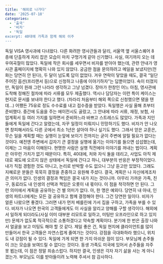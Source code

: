 ```yaml
---
title: '해외로 나가다'
date: '2025-07-18'
categories:
  - '출국'
  - '비자'
  - '독일
excerpt: 40대에 가족과 함께 해외 이주
---
```


독일 VISA 영사과에 다녀왔다. 다른 화려한 영사관들과 달리, 서울역 옆 서울스퀘어 8층에 단촐하게 자리 잡은 모습이 마치 구멍가게 같아 신기했다.
사실, 여기까지 오는 데 우여곡절이 많았다. 독일에 작은 회사를 세우면서 비자를 받아야 했는데, 관련 안내가 영사관 홈페이지에 명확히 나와 있지 않았다. 궁금한 점을 문의하려고 메일을 보냈지만(전화는 당연히 안 된다), 두 달이 넘도록 답이 없었다. 겨우 연락이 닿았을 때도, 결국 “일단 주어진 옵션(프리랜서 등)으로 신청하고 나중에 이야기하자”는 답뿐이었다. 속이 터졌지만, 독일이 원래 그런 나라라 생각하고 그냥 넘겼다.
장마가 한창인 어느 아침, 영사관에 도착해 정해진 절차에 따라 서류를 모두 제출했다. 역시나 담당자는 이런 특이 케이스는 현지로 문서를 보내야 한다고 했다. (차라리 처음부터 해외 쪽으로 신청했으면 됐을 텐데…) 어쨌든 75유로 정도 수수료를 내고 접수증을 받았다.
독일행은 사실 올해 초부터 준비했다. 중간에 도움을 주는 에이전시도 골랐고, 그 안내에 따라 서류, 재정, 보험, 사업계획서 등 여러 가지를 일하면서 준비하느라 바쁘고 스트레스도 많았다. 가족과 지인들에게 독일에 간다고 알렸는데, 자꾸 일정이 미뤄지니 민망하기도 했다. 비자가 안 나오면 창피해서라도 다른 곳에서 최소 1년은 살아야 하나 싶기도 했다. 그래서 얻은 교훈은, 무슨 일을 계획할 때는 실행이 눈앞에 보이기 전까지는 굳이 주변에 알릴 필요가 없다는 것이다. 예전엔 주변에서 갑자기 큰 결정을 실행에 옮기는 이야기를 들으면 섭섭했는데, 이제는 그 마음이 이해된다. 현명한 사람은 실행 직전에야 이야기를 꺼내는 법이다. 계획은 아무런 가치가 없기 때문이다.
특히, 40대에, 처와 자식 둘을 데리고, 사업도 아직 제대로 궤도에 오르지 않은 상태에서 독일에 간다고 하니, 대부분의 반응은 부정적이었다. 내가 직접 경험한 것도 아니고, 논리로 반박할 수도 없으니 그냥 듣고만 있었다. 그래도 지혜로운 분들은 묵묵히 결정을 존중하고 응원해 주셨다. 결국, 계획은 나 자신에게조차 큰 의미가 없다. 인생의 결정과 책임은 결국 내가 지는 것이니까. 아무리 가까운 가족, 친구, 동료라도 내 인생의 선택과 책임은 오롯이 내 몫이다. 이 점을 착각하면 안 된다. 그런 의미에서 계획을 공유하는 건 별 의미가 없다.
아, 한 명은 예외다. 당연히 내 아내, 인생의 파트너에게는 모든 걸 공유하고 함께 결정해야 한다. 그건 당연한 일이다.
비자가 얼른 나왔으면 좋겠다. 그러면 내가 먼저 베를린에 가서 집을 구하고, 가족을 부를 수 있다. 비자가 나오면 한국의 고객들에게도 이 사실을 알리고 양해를 구할 생각이다. 해외에서 일하게 되더라도(사실 이미 대부분 리모트로 일하고, 미팅만 오프라인으로 하고 있지만) 문제가 없도록 적극적으로 소통하겠다고 약속할 계획이다. 분기에 한 번은 출장 나와서 얼굴을 보고 미팅도 해야 할 것 같다. 제일 좋은 건, 독일 현지에 클라이언트를 많이 만들어서 한국 고객들은 자연스럽게 줄여가는 것이다. 강점을 극대화하라 했으니, 위치도 내 강점이 될 수 있다.
독일에 가게 되면 한 가지 아쉬운 점이 있다. 부모님께 손주들이 크는 모습을 보여드릴 수 없다는 것이다. 동생 가족도 미국에 있어서 손주들을 자주 못 뵙는데, 이 점은 정말 죄송스럽다. 하지만 결국, 인생은 각자 자기 삶을 사는 게 아니겠는가. 부모님도 이를 받아들이려 노력해 주셔서 참 감사하다.